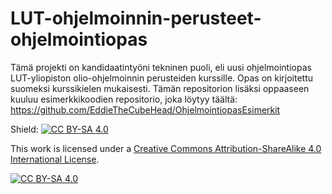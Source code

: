 # LUT-ohjelmoinnin-perusteet-ohjelmointiopas

Tämä projekti on kandidaatintyöni tekninen puoli, eli uusi ohjelmointiopas LUT-yliopiston olio-ohjelmoinnin perusteiden kurssille.
Opas on kirjoitettu suomeksi kurssikielen mukaisesti. Tämän repositorion lisäksi oppaaseen kuuluu esimerkkikoodien repositorio,
joka löytyy täältä: https://github.com/EddieTheCubeHead/OhjelmointiopasEsimerkit

Shield: [![CC BY-SA 4.0][cc-by-sa-shield]][cc-by-sa]

This work is licensed under a
[Creative Commons Attribution-ShareAlike 4.0 International License][cc-by-sa].

[![CC BY-SA 4.0][cc-by-sa-image]][cc-by-sa]

[cc-by-sa]: http://creativecommons.org/licenses/by-sa/4.0/
[cc-by-sa-image]: https://licensebuttons.net/l/by-sa/4.0/88x31.png
[cc-by-sa-shield]: https://img.shields.io/badge/License-CC%20BY--SA%204.0-lightgrey.svg
